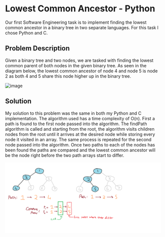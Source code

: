 # Lowest Common Ancestor - Python
Our first Software Engineering task is to implement finding the lowest common ancestor in a binary tree in two separate languages. For this task I chose Python and C.

## Problem Description

Given a binary tree and two nodes, we are tasked with finding the lowest common parent of both nodes in the given binary tree. As seen in the diagram below, the lowest common ancestor of node 4 and node 5 is node 2 as both 4 and 5 share this node higher up in the binary tree.

![image](https://user-images.githubusercontent.com/42739046/95606153-d8bfa880-0a51-11eb-9282-5c1f838c7507.png)

## Solution
My solution to this problem was the same in both my Python and C implementation. The algorithm used has a time complexity of O(n). 
First a path is found to the first node passed into the algorithm. The findPath algorithm is called and starting from the root, the algorithm visits children nodes from the root until it arrives at the desired node while storing every node it visited in an array. 
The same process is repeated for the second node passed into the algorithm. Once two paths to each of the nodes has been found the paths are compared and the lowest common ancestor will be the node right before the two path arrays start to differ.

![alt text](images/picdemo.png)
